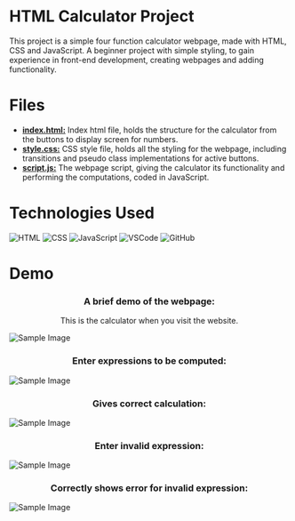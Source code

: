 # HTML Calculator Project
This project is a simple four function calculator webpage, made with HTML, CSS and JavaScript. A beginner project with simple styling, to gain experience in front-end development,
creating webpages and adding functionality.

# Files
- **[index.html:](https://github.com/ben-jax/Calculator/blob/main/index.html)** Index html file, holds the structure for the calculator from the buttons to display screen for numbers.
- **[style.css:](https://github.com/ben-jax/Calculator/blob/main/style.css)** CSS style file, holds all the styling for the webpage, including transitions and pseudo class implementations for active buttons.
- **[script.js:](https://github.com/ben-jax/Calculator/blob/main/script.js)** The webpage script, giving the calculator its functionality and performing the computations, coded in JavaScript.

# Technologies Used
![HTML](https://img.icons8.com/color/48/000000/html-5.png) ![CSS](https://img.icons8.com/color/48/000000/css3.png) 
![JavaScript](https://img.icons8.com/color/48/000000/javascript.png) ![VSCode](https://img.icons8.com/color/48/000000/visual-studio-code-2019.png)
![GitHub](https://img.icons8.com/ios-filled/50/ffffff/github.png)

# Demo
<h3 align="center">A brief demo of the webpage:</h3>
<p align="center">This is the calculator when you visit the website.</p>

![Sample Image](https://imgur.com/quJpbkK.png)

<h3 align="center">Enter expressions to be computed:</h3>

![Sample Image](https://imgur.com/v953UDR.png)

<h3 align="center">Gives correct calculation:</h3>

![Sample Image](https://imgur.com/mczfXeA.png)

<h3 align="center">Enter invalid expression:</h3>

![Sample Image](https://imgur.com/3cECJJd.png)

<h3 align="center">Correctly shows error for invalid expression:</h3>

![Sample Image](https://imgur.com/fvIcs0H.png)


